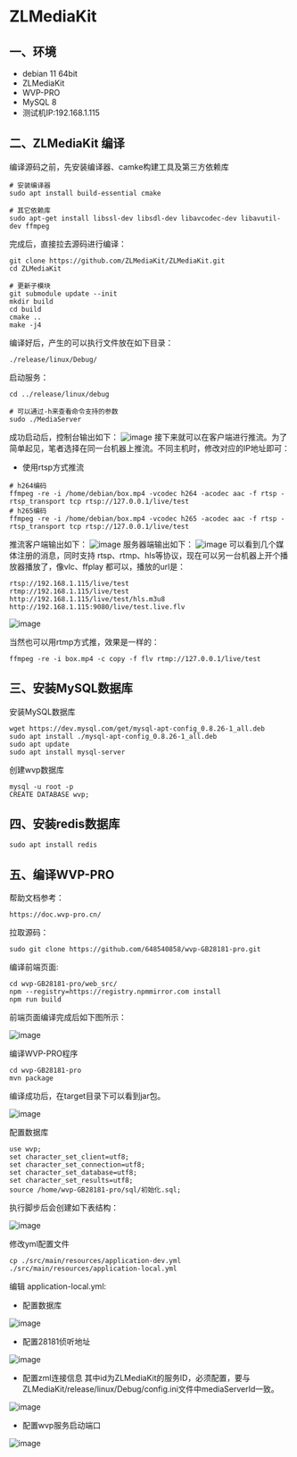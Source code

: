 # ZLMediaKit
## 一、环境
- debian 11 64bit
- ZLMediaKit 
- WVP-PRO
- MySQL 8
- 测试机IP:192.168.1.115
## 二、ZLMediaKit 编译
编译源码之前，先安装编译器、camke构建工具及第三方依赖库
```
# 安装编译器
sudo apt install build-essential cmake

# 其它依赖库
sudo apt-get install libssl-dev libsdl-dev libavcodec-dev libavutil-dev ffmpeg
```
完成后，直接拉去源码进行编译：
```
git clone https://github.com/ZLMediaKit/ZLMediaKit.git
cd ZLMediaKit

# 更新子模块
git submodule update --init
mkdir build
cd build
cmake ..
make -j4
```
编译好后，产生的可以执行文件放在如下目录：
```
./release/linux/Debug/
```
启动服务：
```
cd ../release/linux/debug

# 可以通过-h来查看命令支持的参数
sudo ./MediaServer 
```
成功启动后，控制台输出如下： 
![image](https://github.com/user-attachments/assets/c02991b6-faa9-4122-b0e9-5e9497e5650a)
接下来就可以在客户端进行推流。为了简单起见，笔者选择在同一台机器上推流。不同主机时，修改对应的IP地址即可：
- 使用rtsp方式推流
```
# h264编码
ffmpeg -re -i /home/debian/box.mp4 -vcodec h264 -acodec aac -f rtsp -rtsp_transport tcp rtsp://127.0.0.1/live/test
# h265编码
ffmpeg -re -i /home/debian/box.mp4 -vcodec h265 -acodec aac -f rtsp -rtsp_transport tcp rtsp://127.0.0.1/live/test
```
推流客户端输出如下：
![image](https://github.com/user-attachments/assets/cdfad40c-e349-477b-b857-77ad20309038)
服务器端输出如下：
![image](https://github.com/user-attachments/assets/f25c607f-0e40-41d1-9e99-45ac37741141)
可以看到几个媒体注册的消息，同时支持 rtsp、rtmp、hls等协议，现在可以另一台机器上开个播放器播放了，像vlc、ffplay 都可以，播放的url是：
```
rtsp://192.168.1.115/live/test
rtmp://192.168.1.115/live/test
http://192.168.1.115/live/test/hls.m3u8
http://192.168.1.115:9080/live/test.live.flv
```
![image](https://github.com/user-attachments/assets/383edca5-b5b7-4a79-a5d5-df76facd6715)

当然也可以用rtmp方式推，效果是一样的：
```
ffmpeg -re -i box.mp4 -c copy -f flv rtmp://127.0.0.1/live/test
```
## 三、安装MySQL数据库
安装MySQL数据库
```
wget https://dev.mysql.com/get/mysql-apt-config_0.8.26-1_all.deb
sudo apt install ./mysql-apt-config_0.8.26-1_all.deb
sudo apt update
sudo apt install mysql-server
```
创建wvp数据库
```
mysql -u root -p
CREATE DATABASE wvp;
```
## 四、安装redis数据库
```
sudo apt install redis
```
## 五、编译WVP-PRO
帮助文档参考：
```
https://doc.wvp-pro.cn/
```
拉取源码：
```
sudo git clone https://github.com/648540858/wvp-GB28181-pro.git
```
编译前端页面:
```
cd wvp-GB28181-pro/web_src/
npm --registry=https://registry.npmmirror.com install
npm run build
```
前端页面编译完成后如下图所示：

![image](https://github.com/user-attachments/assets/763765f3-fbd1-4ca4-9a76-700afd4fc5b5)

编译WVP-PRO程序
```
cd wvp-GB28181-pro
mvn package
```
编译成功后，在target目录下可以看到jar包。

![image](https://github.com/user-attachments/assets/ba973605-8ff3-4cdf-bdad-0f50f4df95f9)

配置数据库
```
use wvp;
set character_set_client=utf8;
set character_set_connection=utf8;
set character_set_database=utf8;
set character_set_results=utf8;
source /home/wvp-GB28181-pro/sql/初始化.sql;
```
执行脚步后会创建如下表结构：

![image](https://github.com/user-attachments/assets/eaeed4df-460c-4921-9dff-e70fcefb20f7)

修改yml配置文件
```
cp ./src/main/resources/application-dev.yml ./src/main/resources/application-local.yml
```
编辑 application-local.yml:
- 配置数据库
  
![image](https://github.com/user-attachments/assets/ed4654cb-c226-4b00-81d8-31491c0b2c40)

- 配置28181侦听地址
  
![image](https://github.com/user-attachments/assets/4929c2b3-74ab-4aec-9a1b-4177a768389b)

- 配置zml连接信息
其中id为ZLMediaKit的服务ID，必须配置，要与ZLMediaKit/release/linux/Debug/config.ini文件中mediaServerId一致。

![image](https://github.com/user-attachments/assets/a16585da-a75d-4d36-acf1-8dcab556cf3a)

- 配置wvp服务启动端口
  
![image](https://github.com/user-attachments/assets/797768e4-af8c-4eef-8406-3bf59a3550ac)



